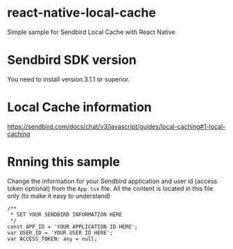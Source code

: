 # react-native-local-cache
Simple sample for Sendbird Local Cache with React Native

# Sendbird SDK version
You need to install version 3.1.1 or superior.

# Local Cache information
https://sendbird.com/docs/chat/v3/javascript/guides/local-caching#1-local-caching


# Rnning this sample
Change the information for your Sendbird application and user id (access token optional) 
from the ```App.tsx``` file. All the content is located in this file only 
(to make it easy to understand)

```
/**
 * SET YOUR SENDBIRD INFORMATION HERE
 */
const APP_ID = 'YOUR APPLICATION ID HERE';
var USER_ID = 'YOUR USER ID HERE';
var ACCESS_TOKEN: any = null;
```
